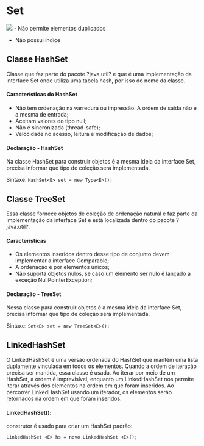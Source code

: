 # Set
<img src="https://www.alura.com.br/apostila-java-orientacao-objetos/assets/images/collections/set.png"/>
- Não permite elementos duplicados

- Não possui índice

## Classe HashSet
Classe que faz parte do pacote ?java.util? e que é uma implementação da interface Set onde utiliza uma tabela hash, por isso do nome da classe.

#### Características do HashSet
- Não tem ordenação na varredura ou impressão. A ordem de saída não é a mesma de entrada;
- Aceitam valores do tipo null;
- Não é sincronizada (thread-safe);
- Velocidade no acesso, leitura e modificação de dados;

#### Declaração - HashSet

Na classe HashSet para construir objetos é a mesma ideia da interface Set, precisa informar que tipo de coleção será implementada.

Sintaxe: `HashSet<E> set = new Type<E>();`

## Classe TreeSet
Essa classe fornece objetos de coleção de ordenação natural e faz parte da implementação da interface Set e está localizada dentro do pacote ?java.util?.

#### Características
- Os elementos inseridos dentro desse tipo de conjunto devem implementar a interface Comparable;
- A ordenação é por elementos únicos;
- Não suporta objetos nulos, se caso um elemento ser nulo é lançado a exceção NullPointerException;

#### Declaração - TreeSet
Nessa classe para construir objetos é a mesma ideia da interface Set, precisa informar que tipo de coleção será implementada.

Sintaxe: `Set<E> set = new TreeSet<E>();`

## LinkedHashSet

O LinkedHashSet é uma versão ordenada do HashSet que mantém uma lista duplamente vinculada em todos os elementos. 
Quando a ordem de iteração precisa ser mantida, essa classe é usada. 
Ao iterar por meio de um HashSet, a ordem é imprevisível, 
enquanto um LinkedHashSet nos permite iterar através dos elementos na ordem em que foram inseridos. 
Ao percorrer LinkedHashSet usando um iterador, os elementos serão retornados na ordem em que foram inseridos.

#### LinkedHashSet(): 
construtor é usado para criar um HashSet padrão:
 
`LinkedHashSet <E> hs = novo LinkedHashSet <E>();`

